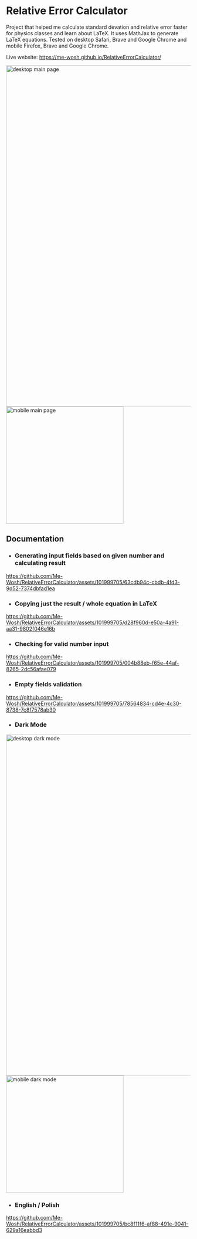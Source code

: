 # Relative Error Calculator

Project that helped me calculate standard devation and relative error faster for physics classes and learn about LaTeX. It uses MathJax to generate LaTeX equations. Tested on desktop Safari, Brave and Google Chrome and mobile Firefox, Brave and Google Chrome.

Live website: https://me-wosh.github.io/RelativeErrorCalculator/

<img width="930" alt="desktop main page" src="https://github.com/Me-Wosh/RelativeErrorCalculator/assets/101999705/9c9332c4-41f6-4da7-867f-aa8f58ee4a56">
<img width="320" alt="mobile main page" src="https://github.com/Me-Wosh/RelativeErrorCalculator/assets/101999705/2d9608a9-441e-42f7-a59b-6637c91cdcf0">

## Documentation

- ### Generating input fields based on given number and calculating result

https://github.com/Me-Wosh/RelativeErrorCalculator/assets/101999705/63cdb94c-cbdb-4fd3-9d52-7374dbfad1ea

- ### Copying just the result / whole equation in LaTeX

https://github.com/Me-Wosh/RelativeErrorCalculator/assets/101999705/d28f960d-e50a-4a91-aa31-9802f046e16b

- ### Checking for valid number input

https://github.com/Me-Wosh/RelativeErrorCalculator/assets/101999705/004b88eb-f65e-44af-8265-2dc56afae079

- ### Empty fields validation

https://github.com/Me-Wosh/RelativeErrorCalculator/assets/101999705/78564834-cd4e-4c30-8738-7c8f7578ab30

- ### Dark Mode

<img width="930" alt="desktop dark mode" src="https://github.com/Me-Wosh/RelativeErrorCalculator/assets/101999705/0dacdcca-3088-4d85-a4c2-df26ff3d6e7f">
<img width="320" alt="mobile dark mode" src="https://github.com/Me-Wosh/RelativeErrorCalculator/assets/101999705/52f60d8a-fe31-4386-8d44-fa66e0687e10">

- ### English / Polish

https://github.com/Me-Wosh/RelativeErrorCalculator/assets/101999705/bc8f11f6-af88-491e-9041-629a16eabbd3
